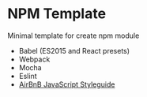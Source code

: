 # NPM Template

Minimal template for create npm module

- Babel (ES2015 and React presets)
- Webpack
- Mocha
- Eslint
- [AirBnB JavaScript Styleguide](https://github.com/airbnb/javascript)
